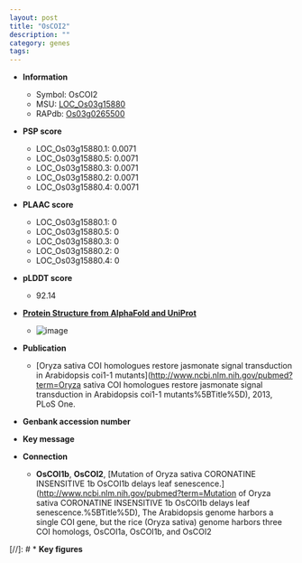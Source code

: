```yaml
---
layout: post
title: "OsCOI2"
description: ""
category: genes
tags: 
---
```


* **Information**  
    + Symbol: OsCOI2  
    + MSU: [LOC_Os03g15880](http://rice.plantbiology.msu.edu/cgi-bin/ORF_infopage.cgi?orf=LOC_Os03g15880)  
    + RAPdb: [Os03g0265500](http://rapdb.dna.affrc.go.jp/viewer/gbrowse_details/irgsp1?name=Os03g0265500)  

* **PSP score**  
    + LOC_Os03g15880.1: 0.0071 
    + LOC_Os03g15880.5: 0.0071 
    + LOC_Os03g15880.3: 0.0071 
    + LOC_Os03g15880.2: 0.0071 
    + LOC_Os03g15880.4: 0.0071 

* **PLAAC score**  
    + LOC_Os03g15880.1: 0 
    + LOC_Os03g15880.5: 0 
    + LOC_Os03g15880.3: 0 
    + LOC_Os03g15880.2: 0 
    + LOC_Os03g15880.4: 0 

* **pLDDT score**
    + 92.14

* **[Protein Structure from AlphaFold and UniProt](https://www.uniprot.org/uniprotkb/Q84QA7/entry#structure)**
    + ![image](https://ricepsp.github.io/images/Q8/AF-Q84QA7-F1.png)

* **Publication**  
    + [Oryza sativa COI homologues restore jasmonate signal transduction in Arabidopsis coi1-1 mutants](http://www.ncbi.nlm.nih.gov/pubmed?term=Oryza sativa COI homologues restore jasmonate signal transduction in Arabidopsis coi1-1 mutants%5BTitle%5D), 2013, PLoS One.

* **Genbank accession number**  

* **Key message**  

* **Connection**  
    + __OsCOI1b__, __OsCOI2__, [Mutation of Oryza sativa CORONATINE INSENSITIVE 1b OsCOI1b delays leaf senescence.](http://www.ncbi.nlm.nih.gov/pubmed?term=Mutation of Oryza sativa CORONATINE INSENSITIVE 1b OsCOI1b delays leaf senescence.%5BTitle%5D), The Arabidopsis genome harbors a single COI gene, but the rice (Oryza sativa) genome harbors three COI homologs, OsCOI1a, OsCOI1b, and OsCOI2

[//]: # * **Key figures**  


